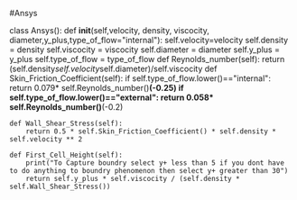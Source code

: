 #Ansys











class Ansys():
    def __init__(self,velocity, density, viscocity, diameter,y_plus,type_of_flow="internal"):
        self.velocity=velocity
        self.density = density
        self.viscocity = viscocity
        self.diameter = diameter
        self.y_plus = y_plus
        self.type_of_flow = type_of_flow
    def Reynolds_number(self):
        return (self.density*self.velocity*self.diameter)/self.viscocity
    def Skin_Friction_Coefficient(self):
        if self.type_of_flow.lower()=="internal":
            return 0.079* self.Reynolds_number()**(-0.25)
        if self.type_of_flow.lower()=="external":
            return 0.058* self.Reynolds_number()**(-0.2)

    def Wall_Shear_Stress(self):
        return 0.5 * self.Skin_Friction_Coefficient() * self.density * self.velocity ** 2

    def First_Cell_Height(self):
        print("To Capture boundry select y+ less than 5 if you dont have to do anything to boundry phenomenon then select y+ greater than 30")
        return self.y_plus * self.viscocity / (self.density * self.Wall_Shear_Stress())
